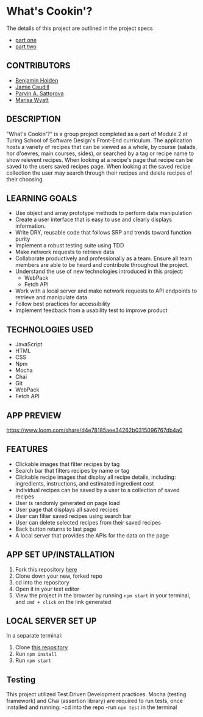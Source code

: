 # What's Cookin'? 

The details of this project are outlined in the project specs
- [part one](https://frontend.turing.edu/projects/module-2/whats-cookin-part-one.html)
- [part two](https://frontend.turing.edu/projects/module-2/whats-cookin-part-two-agile.html)

## CONTRIBUTORS

- [Benjamin Holden](https://github.com/BenHolden010)
- [Jamie Caudill](https://github.com/JamieCaudill)
- [Parvin A. Sattorova](https://github.com/Sulton88Mehron90)
- [Marisa Wyatt](https://github.com/Marisa5280)

## DESCRIPTION

"What's Cookin'?" is a group project completed as a part of Module 2 at Turing School of Software Design's Front-End curriculum. The application hosts a variety of recipes that can be viewed as a whole, by course (salads, hor d'oevres, main courses, sides), or searched by a tag or recipe name to show relevent recipes. When looking at a recipe's page that recipe can be saved to the users saved recipes page. When looking at the saved recipe collection the user may search through their recipes and delete recipes of their choosing.

## LEARNING GOALS

- Use object and array prototype methods to perform data manipulation
- Create a user interface that is easy to use and clearly displays information.
- Write DRY, reusable code that follows SRP and trends toward function purity
- Implement a robust testing suite using TDD
- Make network requests to retrieve data
- Collaborate productively and professionally as a team. Ensure all team members are able to be heard and contribute throughout the project.
- Understand the use of new technologies introduced in this project:
  -  WebPack
  -  Fetch API
- Work with a local server and make network requests to API endpoints to retrieve and manipulate data.
- Follow best practices for accessibility
- Implement feedback from a usability test to improve product

## TECHNOLOGIES USED

- JavaScript 
- HTML
- CSS 
- Npm
- Mocha 
- Chai
- Git 
- WebPack
- Fetch API

## APP PREVIEW
https://www.loom.com/share/d4e78185aee34262b0315096767db4a0

## FEATURES

- Clickable images that filter recipes by tag
- Search bar that filters recipes by name or tag
- Clickable recipe images that display all recipe details, including: ingredients, instructions, and estimated ingredient cost
- Individual recipes can be saved by a user to a collection of saved recipes
- User is randomly generated on page load
- User page that displays all saved recipes
- User can filter saved recipes using search bar
- User can delete selected recipes from their saved recipes
- Back button returns to last page 
- A local server that provides the APIs for the data on the page

## APP SET UP/INSTALLATION

1. Fork this repository [here](https://github.com/JamieCaudill/whats-cookin-group-project)
1. Clone down your new, forked repo
1. cd into the repository
1. Open it in your text editor
1. View the project in the browser by running `npm start` in your terminal, and `cmd + click` on the link generated

## LOCAL SERVER SET UP 
In a separate terminal:
1. Clone [this repository](https://github.com/turingschool-examples/whats-cookin-api) 
1. Run `npm install`
1. Run `npm start`

## Testing

This project utilized Test Driven Development practices.
Mocha (testing framework) and Chai (assertion library) are required to run tests,
once installed and running: 
-cd into the repo
-run `npm test` in the terminal